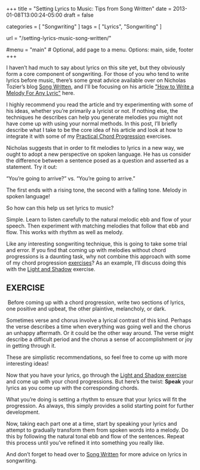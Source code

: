 +++
title = "Setting Lyrics to Music: Tips from Song Written"
date = 2013-01-08T13:00:24-05:00
draft = false

categories = [
  "Songwriting"
]
tags = [
  "Lyrics",
  "Songwriting"
]

url = "/setting-lyrics-music-song-written/"

#menu = "main" # Optional, add page to a menu. Options: main, side, footer
+++

I haven’t had much to say about lyrics on this site yet, but they obviously form a core component of songwriting. For those of you who tend to write lyrics before music, there’s some great advice available over on Nicholas Tozier’s blog [Song Written](http://nicholastozier.com/words/), and I'll be focusing on his article ["How to Write a Melody For Any Lyric"](http://nicholastozier.com/words/how-to-write-a-melody-to-your-lyric/) here.

I highly recommend you read the article and try experimenting with some of his ideas, whether you’re primarily a lyricist or not. If nothing else, the techniques he describes can help you generate melodies you might not have come up with using your normal methods. In this post, I’ll briefly describe what I take to be the core idea of his article and look at how to integrate it with some of my [Practical Chord Progression](/practical-chord-progressions/) exercises.

Nicholas suggests that in order to fit melodies to lyrics in a new way, we ought to adopt a new perspective on spoken language. He has us consider the difference between a sentence posed as a question and asserted as a statement. Try it out:

“You’re going to arrive?” vs. “You’re going to arrive.”

The first ends with a rising tone, the second with a falling tone. Melody in spoken language!

So how can this help us set lyrics to music?

Simple. Learn to listen carefully to the natural melodic ebb and flow of your speech. Then experiment with matching melodies that follow that ebb and flow. This works with rhythm as well as melody.

Like any interesting songwriting technique, this is going to take some trial and error. If you find that coming up with melodies without chord progressions is a daunting task, why not combine this approach with some of my chord progression [exercises](/practical-chord-progressions/)? As an example, I’ll discuss doing this with the [Light and Shadow](/light-and-shadow-part-1-verse-and-chorus/) exercise.

## EXERCISE
 Before coming up with a chord progression, write two sections of lyrics, one positive and upbeat, the other plaintive, melancholy, or dark.

Sometimes verse and chorus involve a lyrical contrast of this kind. Perhaps the verse describes a time when everything was going well and the chorus an unhappy aftermath. Or it could be the other way around. The verse might describe a difficult period and the chorus a sense of accomplishment or joy in getting through it.

These are simplistic recommendations, so feel free to come up with more interesting ideas!

Now that you have your lyrics, go through the [Light and Shadow exercise](/light-and-shadow-part-1-verse-and-chorus/) and come up with your chord progressions. But here’s the twist: __Speak__ your lyrics as you come up with the corresponding chords.

What you’re doing is setting a rhythm to ensure that your lyrics will fit the progression. As always, this simply provides a solid starting point for further development.

Now, taking each part one at a time, start by speaking your lyrics and attempt to gradually transform them from spoken words into a melody. Do this by following the natural tonal ebb and flow of the sentences. Repeat this process until you’ve refined it into something you really like.

And don’t forget to head over to [Song Written](http://nicholastozier.com/words/) for more advice on lyrics in songwriting.



